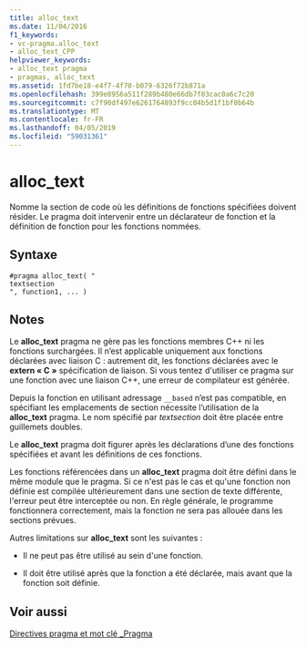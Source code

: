 ```yaml
---
title: alloc_text
ms.date: 11/04/2016
f1_keywords:
- vc-pragma.alloc_text
- alloc_text_CPP
helpviewer_keywords:
- alloc_text pragma
- pragmas, alloc_text
ms.assetid: 1fd7be18-e4f7-4f70-b079-6326f72b871a
ms.openlocfilehash: 399e8956a511f289b480e66db7f03cac0a6c7c20
ms.sourcegitcommit: c7f90df497e6261764893f9cc04b5d1f1bf0b64b
ms.translationtype: MT
ms.contentlocale: fr-FR
ms.lasthandoff: 04/05/2019
ms.locfileid: "59031361"
---
```

# <a name="alloctext"></a>alloc_text
Nomme la section de code où les définitions de fonctions spécifiées doivent résider. Le pragma doit intervenir entre un déclarateur de fonction et la définition de fonction pour les fonctions nommées.

## <a name="syntax"></a>Syntaxe

```
#pragma alloc_text( "
textsection
", function1, ... )
```

## <a name="remarks"></a>Notes

Le **alloc_text** pragma ne gère pas les fonctions membres C++ ni les fonctions surchargées. Il n’est applicable uniquement aux fonctions déclarées avec liaison C : autrement dit, les fonctions déclarées avec le **extern « C »** spécification de liaison. Si vous tentez d'utiliser ce pragma sur une fonction avec une liaison C++, une erreur de compilateur est générée.

Depuis la fonction en utilisant adressage `__based` n’est pas compatible, en spécifiant les emplacements de section nécessite l’utilisation de la **alloc_text** pragma. Le nom spécifié par *textsection* doit être placée entre guillemets doubles.

Le **alloc_text** pragma doit figurer après les déclarations d’une des fonctions spécifiées et avant les définitions de ces fonctions.

Les fonctions référencées dans un **alloc_text** pragma doit être défini dans le même module que le pragma. Si ce n'est pas le cas et qu'une fonction non définie est compilée ultérieurement dans une section de texte différente, l'erreur peut être interceptée ou non. En règle générale, le programme fonctionnera correctement, mais la fonction ne sera pas allouée dans les sections prévues.

Autres limitations sur **alloc_text** sont les suivantes :

- Il ne peut pas être utilisé au sein d'une fonction.

- Il doit être utilisé après que la fonction a été déclarée, mais avant que la fonction soit définie.

## <a name="see-also"></a>Voir aussi

[Directives pragma et mot clé _Pragma](../preprocessor/pragma-directives-and-the-pragma-keyword.md)